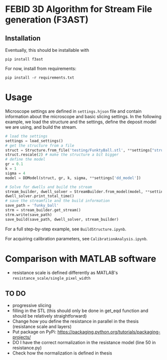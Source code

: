# FEBID 3D Algorithm for Stream File generation (F3AST)

## Installation
Eventually, this should be installable with
```
pip install f3ast
```

For now, install from requirements:
```
pip install -r requirements.txt
```

# Usage
Microscope settings are defined in `settings.hjson` file and contain information about the microscope and basic slicing settings.
In the following example, we load the structure and the settings, define the deposit model we are using, and build the stream.

```python
# load the settings
settings = load_settings()
# get the structure from a file
struct = Structure.from_file('testing/FunktyBall.stl', **settings["structure"])
struct.rescale(2) # make the structure a bit bigger
# define the model
gr = 0.1
k = 1
sigma = 4
model = DDModel(struct, gr, k, sigma, **settings['dd_model'])

# Solve for dwells and build the stream
stream_builder, dwell_solver = StreamBuilder.from_model(model, **settings['stream_builder'])
dwell_solver.print_total_time()
# save the streamfile and the build information
save_path = 'funky_ball'
strm = stream_builder.get_stream()
strm.write(save_path)
save_build(save_path, dwell_solver, stream_builder)
```

For a full step-by-step example, see `BuildStructure.ipynb`.

For acquiring calibration parameters, see `CalibrationAnalysis.ipynb`.

# Comparison with MATLAB software
* resistance scale is defined differently as MATLAB's `resistance_scale/single_pixel_width`


## TO DO
* progressive slicing
* filling in the STL (this should only be done in get_eqd function and should be relatively straightforward)
* Change how you define the resistance in parallel in the thesis (resistance scale and layers)
* Put package on PyPi: https://packaging.python.org/tutorials/packaging-projects/
* DO I have the correct normalization in the resistance model (line 50 in resistance.py)
* Check how the normalization is defined in thesis
